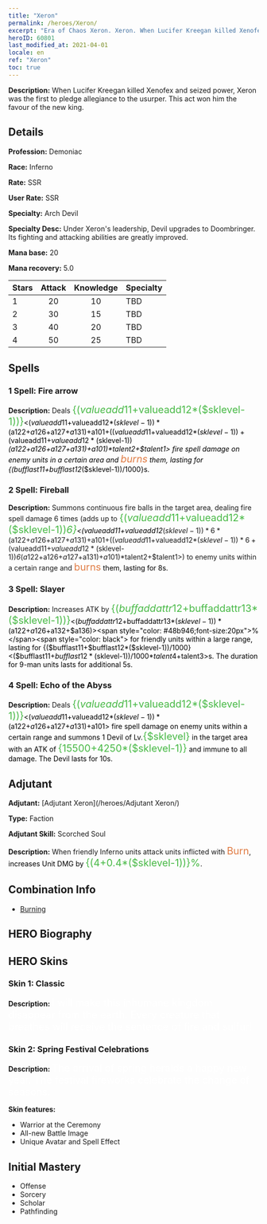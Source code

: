 ```yaml
---
title: "Xeron"
permalink: /heroes/Xeron/
excerpt: "Era of Chaos Xeron. Xeron. When Lucifer Kreegan killed Xenofex and seized power, Xeron was the first to pledge allegiance to the usurper. This act won him the favour of the new king."
heroID: 60801
last_modified_at: 2021-04-01
locale: en
ref: "Xeron"
toc: true
---
```

 **Description:** When Lucifer Kreegan killed Xenofex and seized power, Xeron was the first to pledge allegiance to the usurper. This act won him the favour of the new king.
## Details
 **Profession:** Demoniac

 **Race:** Inferno

 **Rate:** SSR

 **User Rate:** SSR

 **Specialty:** Arch Devil

 **Specialty Desc:** Under Xeron's leadership, Devil upgrades to Doombringer. Its fighting and attacking abilities are greatly improved.

 **Mana base:** 20

 **Mana recovery:** 5.0


  | Stars   |     Attack     |    Knowledge   |      Specialty     |
  |---------|:---------------:|:---------------:|--------------------|
  |    1    | 20 | 10 | TBD |
  |    2    | 30 | 15 | TBD |
  |    3    | 40 | 20 | TBD |
  |    4    | 50 | 25 | TBD |

## Spells
### 1 Spell: Fire arrow
 **Description:** Deals <span style="color: #48b946;font-size:20px">{($valueadd11+$valueadd12*($sklevel-1))}</span><span style="color: black"><($valueadd11+$valueadd12*($sklevel-1))*($a122+$a126+$a127+$a131)+$a101+(($valueadd11+$valueadd12*($sklevel-1))+($valueadd11+$valueadd12*($sklevel-1))*($a122+$a126+$a127+$a131)+$a101)*$talent2+$talent1> fire spell damage on enemy units in a certain area and <span style="color: #e07c44;font-size:20px">burns</span><span style="color: black"> them, lasting for {($bufflast11+$bufflast12*($sklevel-1))/1000}s.

### 2 Spell: Fireball
 **Description:** Summons continuous fire balls in the target area, dealing fire spell damage 6 times (adds up to <span style="color: #48b946;font-size:20px">{($valueadd11+$valueadd12*($sklevel-1))*6}</span><span style="color: black"><($valueadd11+$valueadd12*($sklevel-1))*6*($a122+$a126+$a127+$a131)+$a101+(($valueadd11+$valueadd12*($sklevel-1))*6+($valueadd11+$valueadd12*($sklevel-1))*6*($a122+$a126+$a127+$a131)+$a101)*$talent2+$talent1>) to enemy units within a certain range and <span style="color: #e07c44;font-size:20px">burns</span><span style="color: black"> them, lasting for 8s.

### 3 Spell: Slayer
 **Description:** Increases ATK by <span style="color: #48b946;font-size:20px">{($buffaddattr12+$buffaddattr13*($sklevel-1))}</span><span style="color: black"><($buffaddattr12+$buffaddattr13*($sklevel-1))*($a122+$a126+$a132+$a136)><span style="color: #48b946;font-size:20px">%</span><span style="color: black"> for friendly units within a large range, lasting for {($bufflast11+$bufflast12*($sklevel-1))/1000}<($bufflast11+$bufflast12*($sklevel-1))/1000*$talent4+$talent3>s. The duration for 9-man units lasts for additional 5s.

### 4 Spell: Echo of the Abyss
 **Description:** Deals <span style="color: #48b946;font-size:20px">{($valueadd11+$valueadd12*($sklevel-1))}</span><span style="color: black"><($valueadd11+$valueadd12*($sklevel-1))*($a122+$a126+$a127+$a131)+$a101> fire spell damage on enemy units within a certain range and summons 1 Devil of Lv.<span style="color: #48b946;font-size:20px">{$sklevel}</span><span style="color: black"> in the target area with an ATK of <span style="color: #48b946;font-size:20px">{15500+4250*($sklevel-1)}</span><span style="color: black"> and immune to all damage. The Devil lasts for 10s.


## Adjutant

 **Adjutant:**  [Adjutant Xeron](/heroes/Adjutant Xeron/) 

 **Type:**  Faction 

 **Adjutant Skill:**  Scorched Soul 

 **Description:** When friendly Inferno units attack units inflicted with <span style="color: #e07c44;font-size:20px">Burn</span><span style="color: black">, increases Unit DMG by <span style="color: #48b946;font-size:20px">{(4+0.4*($sklevel-1))}%</span><span style="color: black">.

## Combination Info

* [Burning](/combination/Burning/) 

## HERO Biography

## HERO Skins
### Skin 1: **Classic**

 **Description:** <span style="color: #ffffff;font-size:20px">I will make this inhumane kingdom disappear from the earth. Every creature that breathes will receive the sentence of fire and sulfur!</span>


### Skin 2: **Spring Festival Celebrations**

 **Description:** <span style="color: #ffffff;font-size:20px">The arrival of spring heralds a happy new year. The festival fireworks celebrate the change of seasons.</span>

 **Skin features:** 

   - Warrior at the Ceremony
   - All-new Battle Image
   - Unique Avatar and Spell Effect


## Initial Mastery
   - Offense
   - Sorcery
   - Scholar
   - Pathfinding
